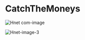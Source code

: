# CatchTheMoneys

![Hnet com-image](https://user-images.githubusercontent.com/13710309/152807300-98bc1137-3e17-4395-99a7-f7b06336fcc4.gif)


![Hnet-image-3](https://user-images.githubusercontent.com/13710309/152807972-95994d44-362d-440d-b046-33e5c0c668df.gif)
